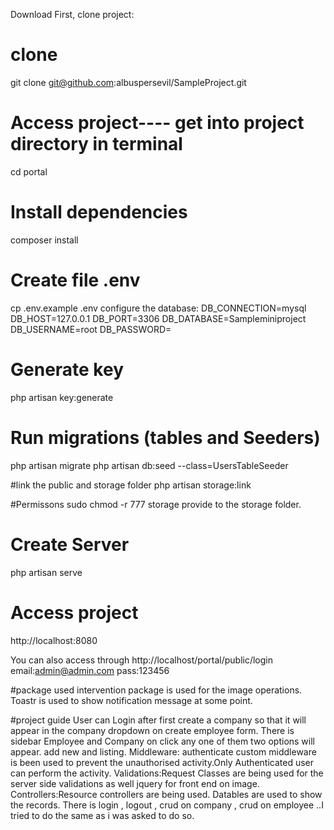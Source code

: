 Download
First, clone project:

# clone
git clone git@github.com:albuspersevil/SampleProject.git

# Access project---- get into project directory in terminal
cd portal

# Install dependencies
composer install

# Create file .env
cp .env.example .env
configure the database:
DB_CONNECTION=mysql
DB_HOST=127.0.0.1
DB_PORT=3306
DB_DATABASE=Sampleminiproject
DB_USERNAME=root
DB_PASSWORD=

# Generate key
php artisan key:generate

# Run migrations (tables and Seeders)
php artisan migrate
php artisan db:seed --class=UsersTableSeeder

#link the public and storage folder
php artisan storage:link

#Permissons
sudo chmod -r 777 storage  provide to the storage folder.
 
# Create Server
php artisan serve

# Access project
http://localhost:8080

You can also access through http://localhost/portal/public/login
email:admin@admin.com
pass:123456

#package used 
intervention package is used for the image operations.
Toastr is used to show notification message at some point.

#project guide
User can Login after first create a company so that it will appear in the company dropdown on create employee form.
There is sidebar Employee and Company on click any one of them two options will appear.
add new and listing.
Middleware: authenticate custom middleware is been used to prevent the unauthorised activity.Only Authenticated user can perform the activity.
Validations:Request Classes are being used for the server side validations as well jquery for front end on image.
Controllers:Resource controllers are being used.
Datables are used to show the records.
There is login , logout , crud on company , crud on employee ..I tried to do the same as i was asked to do so.

